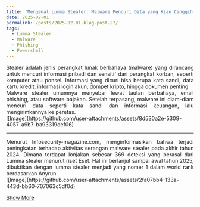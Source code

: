 ```yaml
---
title: 'Mengenal Lumma Stealer: Malware Pencuri Data yang Kian Canggih'
date: 2025-02-01
permalink: /posts/2025-02-01-blog-post-27/
tags:
  - Lumma Stealer
  - Malware
  - Phishing
  - Powershell
---
```

<p style="text-align: justify;">
Stealer adalah jenis perangkat lunak berbahaya (malware) yang dirancang untuk mencuri informasi pribadi dan sensitif dari perangkat korban, seperti komputer atau ponsel. Informasi yang dicuri bisa berupa kata sandi, data kartu kredit, informasi login akun, dompet kripto, hingga dokumen penting.
<br>
Malware stealer umumnya menyebar lewat tautan berbahaya, email phishing, atau software bajakan. Setelah terpasang, malware ini diam-diam mencuri data seperti kata sandi dan informasi keuangan, lalu mengirimkannya ke peretas.
<br>
![Image](https://github.com/user-attachments/assets/8d530a2e-5309-4057-a9b7-ba93319def06)

</p>

---
<p style="text-align: justify;">
Menurut Infosecurity-magazine.com, menginformasikan bahwa terjadi peningkatan terhadap aktivitas serangan malware stealer pada akhir tahun 2024. Dimana terdapat lonjakan sebesar 369 deteksi yang berasal dari Lumma stealer menurut riset Eset. Hal ini berlanjut sampai awal tahun 2025, dibuktikan dengan lumma stealer menjadi yang nomer 1 dalam world rank berdasarkan Anyrun.
<br>
![Image](https://github.com/user-attachments/assets/2fa07bb4-133a-443d-bb60-707063c5df0d)
</p>
</p>

[Show More](https://github.com/Abdibimantara/Endpoint-forensic-with-memory-dumps-on-windows-os/blob/main/Endpoint%20Forensics%20with%20memory%20dumps%20on%20windows%20os%20.pdf) 